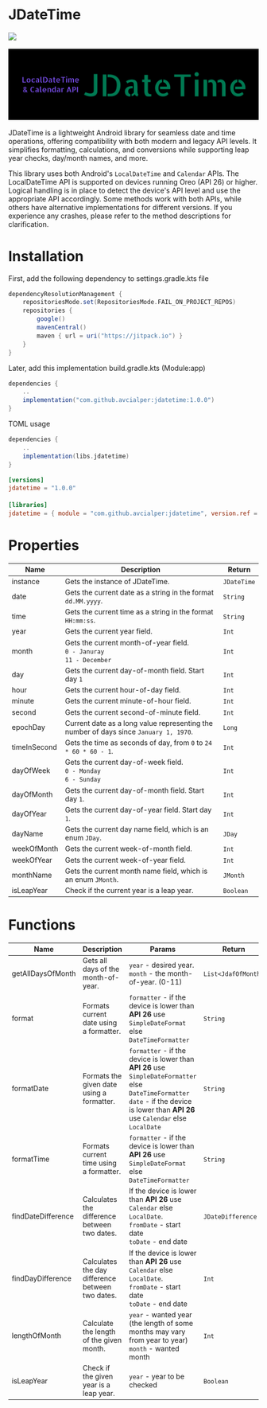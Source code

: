 # JDateTime

[![](https://jitpack.io/v/avcialper/jdatetime.svg)](https://jitpack.io/#avcialper/jdatetime)

![header](./assets/jdatetime.svg)

JDateTime is a lightweight Android library for seamless date and time operations, offering compatibility with both modern and legacy API levels. It simplifies formatting, calculations, and conversions while supporting leap year checks, day/month names, and more.

This library uses both Android's ``LocalDateTime`` and ``Calendar`` APIs. The LocalDateTime API is supported on devices running Oreo (API 26) or higher. Logical handling is in place to detect the device's API level and use the appropriate API accordingly. Some methods work with both APIs, while others have alternative implementations for different versions. If you experience any crashes, please refer to the method descriptions for clarification.

# Installation

First, add the following dependency to settings.gradle.kts file

```gradle
dependencyResolutionManagement {
    repositoriesMode.set(RepositoriesMode.FAIL_ON_PROJECT_REPOS)
    repositories {
        google()
        mavenCentral()
        maven { url = uri("https://jitpack.io") }
    }
}
```

Later, add this implementation build.gradle.kts (Module:app)

```gradle
dependencies {
    ..
    implementation("com.github.avcialper:jdatetime:1.0.0")
}
```

TOML usage

```gradle
dependencies {
    ..
    implementation(libs.jdatetime)
}
```

```toml
[versions]
jdatetime = "1.0.0"

[libraries]
jdatetime = { module = "com.github.avcialper:jdatetime", version.ref = "jdatetime" }
```

# Properties
| Name | Description | Return |
| --- | --- | --- |
| instance | Gets the instance of JDateTime. | `JDateTime` |
| date | Gets the current date as a string in the format `dd.MM.yyyy`. | `String` |
| time | Gets the current time as a string in the format `HH:mm:ss`. | `String` |
| year | Gets the current year field. | `Int` |
| month | Gets the current month-of-year field. <br> `0 - Januray` <br> `11 - December`| `Int` |
| day | Gets the current day-of-month field. Start day `1` | `Int` |
| hour | Gets the current hour-of-day field. | `Int` |
| minute | Gets the current minute-of-hour field. | `Int` |
| second | Gets the current second-of-minute field. | `Int` |
| epochDay | Current date as a long value representing the number of days since `January 1, 1970`. | `Long` |
| timeInSecond | Gets the time as seconds of day, from `0` to `24 * 60 * 60 - 1`. | `Int` |
| dayOfWeek | Gets the current day-of-week field. <br> `0 - Monday` <br> `6 - Sunday` | `Int` |
| dayOfMonth | Gets the current day-of-month field. Start day `1`. | `Int` |
| dayOfYear | Gets the current day-of-year field. Start day `1`. | `Int` |
| dayName | Gets the current day name field, which is an enum `JDay`. | `JDay` |
| weekOfMonth | Gets the current week-of-month field. | `Int` |
| weekOfYear | Gets the current week-of-year field. | `Int` |
| monthName | Gets the current month name field, which is an enum `JMonth`. | `JMonth` |
| isLeapYear | Check if the current year is a leap year. | `Boolean` |

# Functions
| Name | Description | Params | Return |
| --- | --- | --- | --- |
| getAllDaysOfMonth | Gets all days of the month-of-year. | `year` - desired year. <br> `month` - the month-of-year. (0-11) | `List<JdafOfMonth>` |
| format | Formats current date using a formatter. | `formatter` - if the device is lower than **API 26** use `SimpleDateFormat` else `DateTimeFormatter` | `String` |
| formatDate | Formats the given date using a formatter. | `formatter` - if the device is lower than **API 26** use `SimpleDateFormatter` else `DateTimeFormatter` <br> `date` - if the device is lower than **API 26** use `Calendar` else `LocalDate` | `String` |
| formatTime | Formats current time using a formatter. | `formatter` - if the device is lower than **API 26** use `SimpleDateFormat` else `DateTimeFormatter` | `String`|
| findDateDifference | Calculates the difference between two dates. | If the device is lower than **API 26** use `Calendar` else `LocalDate`. <br> `fromDate` - start date <br> `toDate` - end date | `JDateDifference` |
| findDayDifference | Calculates the day difference between two dates. | If the device is lower than **API 26** use `Calendar` else `LocalDate`. <br> `fromDate` - start date <br> `toDate` - end date | `Int` |
| lengthOfMonth | Calculate the length of the given month. | `year` - wanted year (the length of some months may vary from year to year) <br> `month` - wanted month | `Int` |
| isLeapYear | Check if the given year is a leap year. | `year` - year to be checked | `Boolean` |